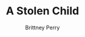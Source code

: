 ---
title: A Stolen Child
Layout: module

author: Brittney Perry

schedule: saturday

description: A child is taken from in front of his parents. The father chased the group to a cave, and came back for help.
synopsis:   |
  A child is taken from right in front of his home, in front of his parents. The father chases after the group to a cave outside of the town. The father says he saw only three take his boy, but he didn't enter the cave, and had no way to fight the abductors. He needs and begs for help in rescuing his son.
  The father will deny any wrong doing. He saw nothing out of the ordinary before his boy was taken. If the right line of questions are asked, the father will admit to not paying his tithe on time and being in default when Stonewood was freed. 
number_of_cast_members: 1 plus 5 or more, 1 Varyn, 1+ Bishop, 1+ Leviathan, 1+ Fighter, 1+ Chaos Caster
outcomes: 
  - The PCs go to the cave and kill all the Tarrasch White Pawns, Black Pawns, the Bishop flees, and the child is found dead
  - The PCs go to the cave and lose to the Tarrasch Pawns and Bishop, they are robbed and left in the cave.
  - The PCs decide not to help the father, end module.

hook: Father comes into town, gets help to rescue his son
scenes: 
  - 
    oog: Cabin
    ig: A cave away from the city. Scene Description The entrance to the cave is narrow [door stop used to hold door]. Once inside, the cave opens up to a chamber the size of a cabin. The cave has the look of being used, there is blood smeared on the walls. 
 
running_notes: | 
  - Order of importance in filling NPCs: Varyn Giljek, Tarrasch Bishop, Tarrasch White Pawn-Leviathan, Tarrasch Black Pawn- Chaos Caster, Tarrasch Black Pawn- Fighter 
  - Varyn should be driven in finding his son, even to his own detriment
  - The Pawn's goal is to beat down the PCs. 
  - The Bishop will come in and rob the PCs of magic items, which will go into the Tarrasch cashe.
  - If wanted, the Bishop will abduct a PC to take to the Bloody Fist Black Site
roles:
  - Varyn Giljek, Father
  - Tarrasch Bishop, Qel'zak Elos, Litch
  - Tarrasch White Pawn, Leviathan, Lesser Undead
  - Tarrasch Black Pawn, Chaos Caster
  - Tarrasch Black Pawn, Fighter

Props:
  - Dead Child Body
  - Door Stop
---